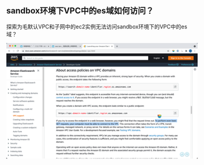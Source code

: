 ## sandbox环境下VPC中的es域如何访问？

探索为毛默认VPC和子网中的ec2实例无法访问sandbox环境下的VPC中的es域？

![image-20210619120816517](19-06-2021-access-es-in-vpc.assets/image-20210619120816517.png)

